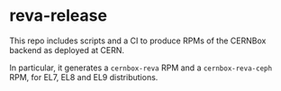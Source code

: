 # reva-release

This repo includes scripts and a CI to produce RPMs of the CERNBox backend as deployed at CERN.

In particular, it generates a `cernbox-reva` RPM and a `cernbox-reva-ceph` RPM, for EL7, EL8 and EL9 distributions.


